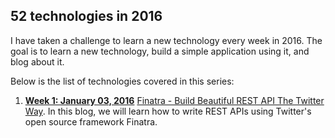 52 technologies in 2016
--------

I have taken a challenge to learn a new technology every week in 2016. The goal is to learn a new technology, build a simple application using it, and blog about it.

Below is the list of technologies covered in this series:

1. **[Week 1: January 03, 2016](./01-finatra/README.md)** [Finatra - Build Beautiful REST API The Twitter Way](./01-finatra/README.md). In this blog, we will learn how to write REST APIs using Twitter's open source framework Finatra.
